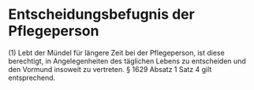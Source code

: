 # Entscheidungsbefugnis der Pflegeperson

(1) Lebt der Mündel für längere Zeit bei der Pflegeperson, ist diese berechtigt, in Angelegenheiten des täglichen Lebens zu entscheiden und den Vormund insoweit zu vertreten. § 1629 Absatz 1 Satz 4 gilt entsprechend.
